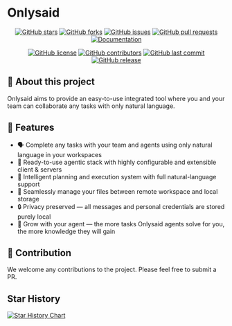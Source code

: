 # Onlysaid

<div align="center">

[![GitHub stars](https://img.shields.io/github/stars/spoonbobo/onlysaid?style=for-the-badge&logo=github)](https://github.com/spoonbobo/onlysaid/stargazers)
[![GitHub forks](https://img.shields.io/github/forks/spoonbobo/onlysaid?style=for-the-badge&logo=github)](https://github.com/spoonbobo/onlysaid/network/members)
[![GitHub issues](https://img.shields.io/github/issues/spoonbobo/onlysaid?style=for-the-badge&logo=github)](https://github.com/spoonbobo/onlysaid/issues)
[![GitHub pull requests](https://img.shields.io/github/issues-pr/spoonbobo/onlysaid?style=for-the-badge&logo=github)](https://github.com/spoonbobo/onlysaid/pulls)
[![Documentation](https://img.shields.io/badge/documentation-view-brightgreen?style=for-the-badge)](https://onlysaid.com/docs/#/)

[![GitHub license](https://img.shields.io/github/license/spoonbobo/onlysaid?style=for-the-badge)](https://github.com/spoonbobo/onlysaid/blob/main/LICENSE)
[![GitHub contributors](https://img.shields.io/github/contributors/spoonbobo/onlysaid?style=for-the-badge&logo=github)](https://github.com/spoonbobo/onlysaid/graphs/contributors)
[![GitHub last commit](https://img.shields.io/github/last-commit/spoonbobo/onlysaid?style=for-the-badge&logo=github)](https://github.com/spoonbobo/onlysaid/commits/main)
[![GitHub release](https://img.shields.io/github/v/release/spoonbobo/onlysaid?style=for-the-badge&logo=github)](https://github.com/spoonbobo/onlysaid/releases)

</div>

## 📖 About this project

Onlysaid aims to provide an easy-to-use integrated tool where you and your team can collaborate any tasks with only natural language.

## 🌟 Features

- 🗣️ Complete any tasks with your team and agents using only natural language in your workspaces
- 🔌 Ready-to-use agentic stack with highly configurable and extensible client & servers
- 🧠 Intelligent planning and execution system with full natural-language support
- 📁 Seamlessly manage your files between remote workspace and local storage
- 🔒 Privacy preserved — all messages and personal credentials are stored purely local
- 🌱 Grow with your agent — the more tasks Onlysaid agents solve for you, the more knowledge they will gain

## 👥 Contribution

We welcome any contributions to the project. Please feel free to submit a PR.

## Star History

[![Star History Chart](https://api.star-history.com/svg?repos=spoonbobo/onlysaid&type=Date)](https://www.star-history.com/#spoonbobo/onlysaid&Date)
